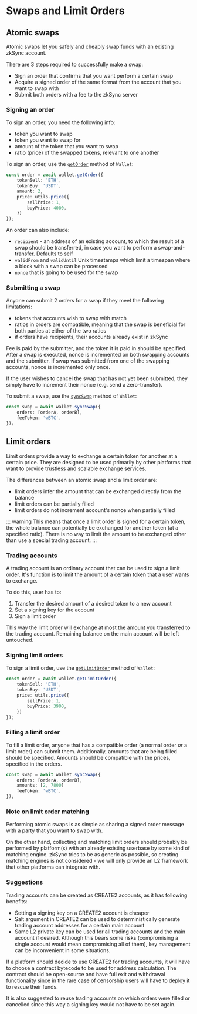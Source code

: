 # Swaps and Limit Orders

## Atomic swaps

Atomic swaps let you safely and cheaply swap funds with an existing zkSync account.

There are 3 steps required to successfully make a swap:
- Sign an order that confirms that you want perform a certain swap
- Acquire a signed order of the same format from the account that you want to swap with
- Submit both orders with a fee to the zkSync server

### Signing an order

To sign an order, you need the following info:
- token you want to swap
- token you want to swap for
- amount of the token that you want to swap
- ratio (price) of the swapped tokens, relevant to one another

To sign an order, use the [`getOrder`](../api/sdk/js/accounts.md#signing-orders) method of `Wallet`:

```typescript
const order = await wallet.getOrder({
    tokenSell: 'ETH',
    tokenBuy: 'USDT',
    amount: 2,
    price: utils.price({
        sellPrice: 1,
        buyPrice: 4000,
    })
});
```

An order can also include:
- `recipient` - an address of an existing account, to which the result of a swap should be transferred, in case you want to perform a swap-and-transfer. Defaults to self
- `validFrom` and `validUntil` Unix timestamps which limit a timespan where a block with a swap can be processed
- `nonce` that is going to be used for the swap

### Submitting a swap

Anyone can submit 2 orders for a swap if they meet the following limitations:
- tokens that accounts wish to swap with match
- ratios in orders are compatible, meaning that the swap is beneficial for both parties at either of the two ratios
- if orders have recipients, their accounts already exist in zkSync

Fee is paid by the submitter, and the token it is paid in should be specified.
After a swap is executed, nonce is incremented on both swapping accounts and the submitter.
If swap was submitted from one of the swapping accounts, nonce is incremented only once.

If the user wishes to cancel the swap that has not yet been submitted, they simply have to increment their nonce (e.g. send a zero-transfer).

To submit a swap, use the [`syncSwap`](../api/sdk/js/accounts.md#submitting-a-swap) method of `Wallet`:

```typescript
const swap = await wallet.syncSwap({
    orders: [orderA, orderB],
    feeToken: 'wBTC',
});
```

## Limit orders

Limit orders provide a way to exchange a certain token for another at a certain price.
They are designed to be used primarily by other platforms that want to provide trustless and scalable exchange services.

The differences between an atomic swap and a limit order are:
- limit orders infer the amount that can be exchanged directly from the balance
- limit orders can be partially filled
- limit orders do not increment account's nonce when partially filled

::: warning 
This means that once a limit order is signed for a certain token, the whole balance can potentially be exchanged for another token (at a specified ratio).
There is no way to limit the amount to be exchanged other than use a special trading account.
:::

### Trading accounts

A trading account is an ordinary account that can be used to sign a limit order. 
It's function is to limit the amount of a certain token that a user wants to exchange.

To do this, user has to:
1. Transfer the desired amount of a desired token to a new account
2. Set a signing key for the account
3. Sign a limit order

This way the limit order will exchange at most the amount you transferred to the trading account. 
Remaining balance on the main account will be left untouched.

### Signing limit orders

To sign a limit order, use the [`getLimitOrder`](../api/sdk/js/accounts.md#signing-orders) method of `Wallet`:

```typescript
const order = await wallet.getLimitOrder({
    tokenSell: 'ETH',
    tokenBuy: 'USDT',
    price: utils.price({
        sellPrice: 1,
        buyPrice: 3900,
    })
});
```

### Filling a limit order

To fill a limit order, anyone that has a compatible order (a normal order _or_ a limit order) can submit them.
Additionally, amounts that are being filled should be specified.
Amounts should be compatible with the prices, specified in the orders.

```typescript
const swap = await wallet.syncSwap({
    orders: [orderA, orderB],
    amounts: [2, 7800]
    feeToken: 'wBTC',
});
```

### Note on limit order matching

Performing atomic swaps is as simple as sharing a signed order message with a party that you want to swap with.

On the other hand, collecting and matching limit orders should probably be performed by platform(s)
with an already existing userbase by some kind of matching engine. zkSync tries to be as generic as possible,
so creating matching engines is not considered - we will only provide an L2 framework that other platforms can integrate with.

### Suggestions

Trading accounts can be created as CREATE2 accounts, as it has following benefits:

- Setting a signing key on a CREATE2 account is cheaper
- Salt argument in CREATE2 can be used to deterministically generate trading account addresses for a certain main account
- Same L2 private key can be used for all trading accounts and the main account if desired.
  Although this bears some risks (compromising a single account would mean compromising all of them), key management can be inconvenient in some situations. 

If a platform should decide to use CREATE2 for trading accounts, it will have to choose a contract bytecode to be used for address calculation.
The contract should be open-source and have full exit and withdrawal functionality since in the rare case of censorship users will have to deploy it to rescue their funds.

It is also suggested to reuse trading accounts on which orders were filled or cancelled since this way a signing key would not have to be set again.

